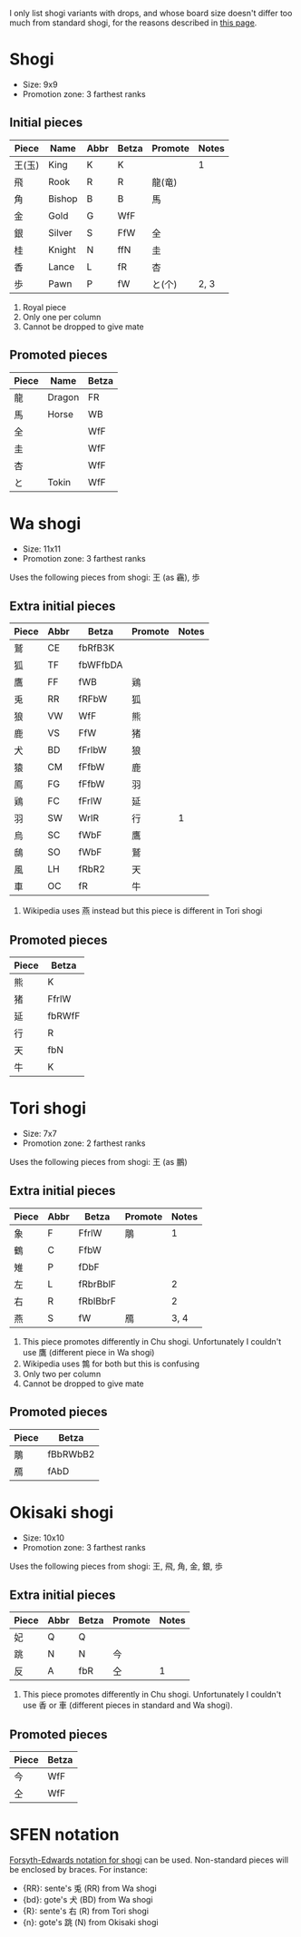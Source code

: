 I only list shogi variants with drops, and whose board size doesn't differ too
much from standard shogi, for the reasons described in [this page](README.md).


# Shogi

* Size: 9x9
* Promotion zone: 3 farthest ranks

## Initial pieces

| Piece | Name   | Abbr | Betza | Promote | Notes |
| ----- | ------ | ---- | ----- | ------- | ----- |
| 王(玉)| King   | K    | K     |         | 1     |
| 飛    | Rook   | R    | R     | 龍(竜)  |       |
| 角    | Bishop | B    | B     | 馬      |       |
| 金    | Gold   | G    | WfF   |         |       |
| 銀    | Silver | S    | FfW   | 全      |       |
| 桂    | Knight | N    | ffN   | 圭      |       |
| 香    | Lance  | L    | fR    | 杏      |       |
| 歩    | Pawn   | P    | fW    | と(个)  | 2, 3  |

1. Royal piece
2. Only one per column
3. Cannot be dropped to give mate

## Promoted pieces

| Piece | Name   | Betza |
| ----- | ------ | ----- |
| 龍    | Dragon | FR    |
| 馬    | Horse  | WB    |
| 全    |        | WfF   |
| 圭    |        | WfF   |
| 杏    |        | WfF   |
| と    | Tokin  | WfF   |


# Wa shogi

* Size: 11x11
* Promotion zone: 3 farthest ranks

Uses the following pieces from shogi: 王 (as 靏), 歩

## Extra initial pieces

| Piece | Abbr | Betza    | Promote | Notes |
| ----- | ---- | -------- | ------- | ----- |
| 鷲    | CE   | fbRfB3K  |         |       |
| 狐    | TF   | fbWFfbDA |         |       |
| 鷹    | FF   | fWB      | 鶏      |       |
| 兎    | RR   | fRFbW    | 狐      |       |
| 狼    | VW   | WfF      | 熊      |       |
| 鹿    | VS   | FfW      | 猪      |       |
| 犬    | BD   | fFrlbW   | 狼      |       |
| 猿    | CM   | fFfbW    | 鹿      |       |
| 鳫    | FG   | fFfbW    | 羽      |       |
| 鶏    | FC   | fFrlW    | 延      |       |
| 羽    | SW   | WrlR     | 行      | 1     |
| 烏    | SC   | fWbF     | 鷹      |       |
| 鴟    | SO   | fWbF     | 鷲      |       |
| 風    | LH   | fRbR2    | 天      |       |
| 車    | OC   | fR       | 牛      |       |

1. Wikipedia uses 燕 instead but this piece is different in Tori shogi

## Promoted pieces

| Piece | Betza  |
| ----- | ------ |
| 熊    | K      | 
| 猪    | FfrlW  |
| 延    | fbRWfF |
| 行    | R      |
| 天    | fbN    |
| 牛    | K      |


# Tori shogi

* Size: 7x7
* Promotion zone: 2 farthest ranks

Uses the following pieces from shogi: 王 (as 鵬)

## Extra initial pieces

| Piece | Abbr | Betza    | Promote | Notes |
| ----- | ---- | -------- | ------- | ----- |
| 象    | F    | FfrlW    | 鵰      | 1     |
| 鶴    | C    | FfbW     |         |       |
| 雉    | P    | fDbF     |         |       |
| 左    | L    | fRbrBblF |         | 2     |
| 右    | R    | fRblBbrF |         | 2     |
| 燕    | S    | fW       | 鴈      | 3, 4  |

1. This piece promotes differently in Chu shogi. Unfortunately I couldn't use
鷹 (different piece in Wa shogi)
2. Wikipedia uses 鶉 for both but this is confusing
3. Only two per column
4. Cannot be dropped to give mate

## Promoted pieces

| Piece | Betza    |
| ----- | -------- |
| 鵰    | fBbRWbB2 |
| 鴈    | fAbD     |


# Okisaki shogi

* Size: 10x10
* Promotion zone: 3 farthest ranks

Uses the following pieces from shogi: 王, 飛, 角, 金, 銀, 歩

## Extra initial pieces

| Piece | Abbr | Betza    | Promote | Notes |
| ----- | ---- | -------- | ------- | ----- |
| 妃    | Q    | Q        |         |       |
| 跳    | N    | N        | 今      |       |
| 反    | A    | fbR      | 仝      | 1     |

1. This piece promotes differently in Chu shogi. Unfortunately I couldn't use
香 or 車 (different pieces in standard and Wa shogi).

## Promoted pieces

| Piece | Betza |
| ----- | ----- |
| 今    | WfF   |
| 仝    | WfF   |


# SFEN notation

[Forsyth-Edwards notation for shogi](http://shogi.typepad.jp/brainstorm/2007/01/post_11a0.html)
can be used. Non-standard pieces will be enclosed by braces. For instance:
* {RR}: sente's 兎 (RR) from Wa shogi
* {bd}: gote's 犬 (BD) from Wa shogi
* {R}: sente's 右 (R) from Tori shogi
* {n}: gote's 跳 (N) from Okisaki shogi
